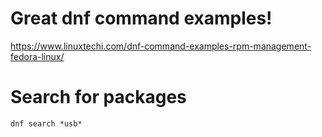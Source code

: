 # Great dnf command examples!
https://www.linuxtechi.com/dnf-command-examples-rpm-management-fedora-linux/

# Search for packages

```
dnf search *usb*
```
